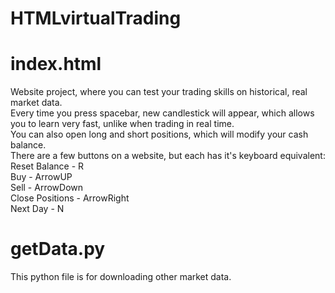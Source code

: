 # HTMLvirtualTrading
# index.html
Website project, where you can test your trading skills on historical, real market data.\
Every time you press spacebar, new candlestick will appear, which allows you to learn
very fast, unlike when trading in real time.\
You can also open long and short positions, which will modify your cash balance.\
There are a few buttons on a website, but each has it's keyboard equivalent:\
Reset Balance - R\
Buy - ArrowUP\
Sell - ArrowDown\
Close Positions - ArrowRight\
Next Day - N
# getData.py
This python file is for downloading other market data.
